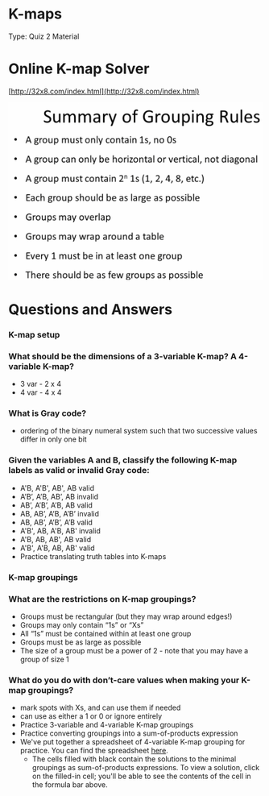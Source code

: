 # K-maps

Type: Quiz 2 Material

# Online K-map Solver

[http://32x8.com/index.html](http://32x8.com/index.html)

![Untitled](K-maps%20f79730832e95489d8332152e4ea47d9d/Untitled.png)

# Questions and Answers

### K-map setup

### What should be the dimensions of a 3-variable K-map? A 4-variable K-map?

- 3 var - 2 x 4
- 4 var - 4 x 4

### What is Gray code?

- ordering of the binary numeral system such that two successive values differ in only one bit

### Given the variables A and B, classify the following K-map labels as valid or invalid Gray code:

- A'B, A'B', AB', AB valid
- A’B’, A’B, AB’, AB invalid
- AB’, A’B’, A’B, AB valid
- AB, AB’, A’B, A’B’ invalid
- AB, AB’, A’B’, A’B valid
- A'B', AB, A'B, AB' invalid
- A'B, AB, AB', AB valid
- A'B', A'B, AB, AB' valid
- Practice translating truth tables into K-maps

### K-map groupings

### What are the restrictions on K-map groupings?

- Groups must be rectangular (but they may wrap around edges!)
- Groups may only contain “1s” or “Xs”
- All “1s” must be contained within at least one group
- Groups must be as large as possible
- The size of a group must be a power of 2 - note that you may have a group of size 1

### What do you do with don’t-care values when making your K-map groupings?

- mark spots with Xs, and can use them if needed
- can use as either a 1 or 0 or ignore entirely
- Practice 3-variable and 4-variable K-map groupings
- Practice converting groupings into a sum-of-products expression
- We've put together a spreadsheet of 4-variable K-map grouping for practice. You can find the spreadsheet [here](https://gtvault-my.sharepoint.com/:x:/g/personal/swahi3_gatech_edu/EYO-au5ay2xAqsXq4lTJOFYBnIdVxyXmNH6dZTosc4DbHg?e=hdENwp).
    - The cells filled with black contain the solutions to the minimal groupings as sum-of-products expressions. To view a solution, click on the filled-in cell; you'll be able to see the contents of the cell in the formula bar above.